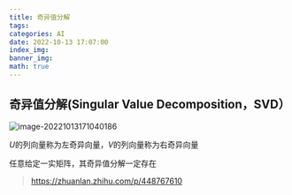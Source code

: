 ```yaml
---
title: 奇异值分解
tags: 
categories: AI
date: 2022-10-13 17:07:00
index_img: 
banner_img: 
math: true
---
```


## 奇异值分解(Singular Value Decomposition，SVD）

![image-20221013171040186](http://longls777.oss-cn-beijing.aliyuncs.com/img/image-20221013171040186.png)

$U$的列向量称为左奇异向量，$V$的列向量称为右奇异向量

任意给定一实矩阵，其奇异值分解一定存在



































> https://zhuanlan.zhihu.com/p/448767610